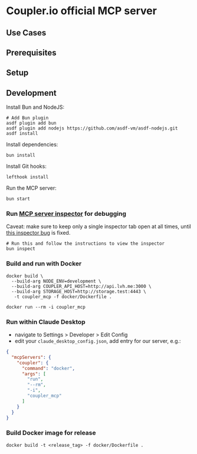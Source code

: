 # Coupler.io official MCP server

## Use Cases

## Prerequisites

## Setup

## Development

Install Bun and NodeJS:
```shell
# Add Bun plugin
asdf plugin add bun
asdf plugin add nodejs https://github.com/asdf-vm/asdf-nodejs.git
asdf install
```

Install dependencies:
```shell
bun install
```

Install Git hooks:
```shell
lefthook install
```

Run the MCP server:
```shell
bun start
```

### Run [MCP server inspector](https://github.com/modelcontextprotocol/inspector) for debugging
Caveat: make sure to keep only a single inspector tab open at all times, until [this inspector bug](https://github.com/modelcontextprotocol/inspector/issues/302) is fixed.
```shell
# Run this and follow the instructions to view the inspector
bun inspect
```

### Build and run with Docker
```shell
docker build \
  --build-arg NODE_ENV=development \
  --build-arg COUPLER_API_HOST=http://api.lvh.me:3000 \
  --build-arg STORAGE_HOST=http://storage.test:4443 \
   -t coupler_mcp -f docker/Dockerfile .

docker run --rm -i coupler_mcp
```

### Run within Claude Desktop

- navigate to Settings > Developer > Edit Config
- edit your `claude_desktop_config.json`, add entry for our server, e.g.:
```json
{
  "mcpServers": {
    "coupler": {
      "command": "docker",
      "args": [
        "run",
        "--rm",
        "-i",
        "coupler_mcp"
      ]
    }
  }
}
```

### Build Docker image for release
```shell
docker build -t <release_tag> -f docker/Dockerfile .
```
